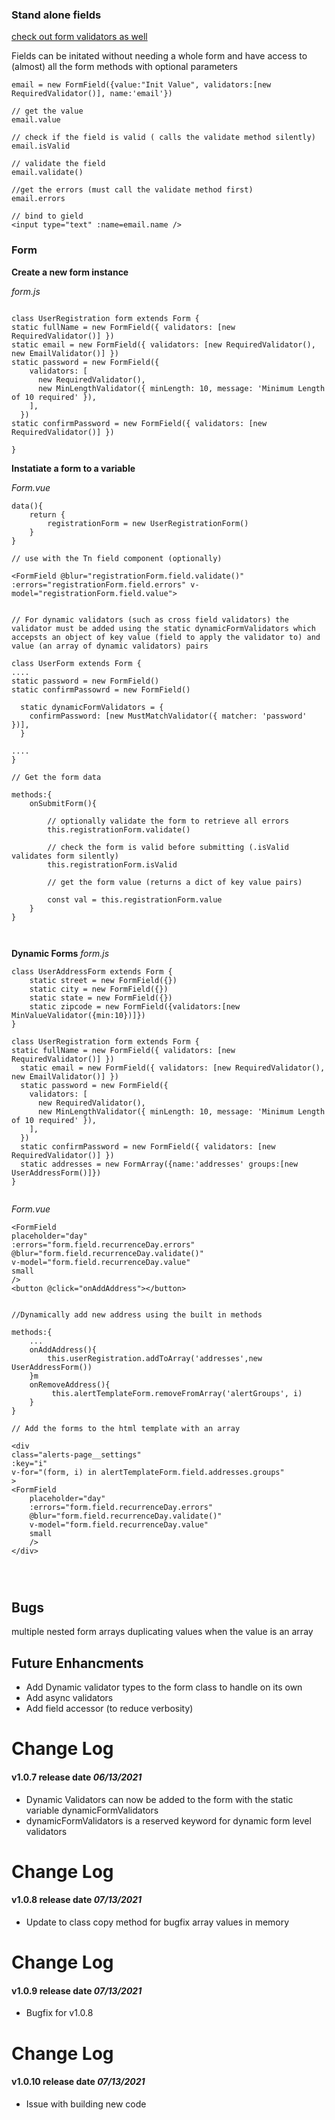 

### Stand alone fields 
[check out form validators as well]('https://bitbucket.org/thinknimble/tn-validators/src/master/)

Fields can be initated without needing a whole form and have access to (almost) all the form methods with optional parameters
```
email = new FormField({value:"Init Value", validators:[new RequiredValidator()], name:'email'})

// get the value
email.value 

// check if the field is valid ( calls the validate method silently)
email.isValid

// validate the field 
email.validate()

//get the errors (must call the validate method first)
email.errors

// bind to gield 
<input type="text" :name=email.name />

```

### Form 

**Create a new form instance**

*form.js*
```

class UserRegistration form extends Form {
static fullName = new FormField({ validators: [new RequiredValidator()] })
static email = new FormField({ validators: [new RequiredValidator(), new EmailValidator()] })
static password = new FormField({
    validators: [
      new RequiredValidator(),
      new MinLengthValidator({ minLength: 10, message: 'Minimum Length of 10 required' }),
    ],
  })
static confirmPassword = new FormField({ validators: [new RequiredValidator()] })

}

```

**Instatiate a form to a variable**

*Form.vue*
```
data(){
    return {
        registrationForm = new UserRegistrationForm()
    }
}

// use with the Tn field component (optionally)

<FormField @blur="registrationForm.field.validate()" :errors="registrationForm.field.errors" v-model="registrationForm.field.value">


// For dynamic validators (such as cross field validators) the validator must be added using the static dynamicFormValidators which accepsts an object of key value (field to apply the validator to) and value (an array of dynamic validators) pairs

class UserForm extends Form {
....
static password = new FormField()
static confirmPassowrd = new FormField()

  static dynamicFormValidators = {
    confirmPassword: [new MustMatchValidator({ matcher: 'password' })],
  }

....
}

// Get the form data 

methods:{
    onSubmitForm(){

        // optionally validate the form to retrieve all errors 
        this.registrationForm.validate()

        // check the form is valid before submitting (.isValid validates form silently)
        this.registrationForm.isValid

        // get the form value (returns a dict of key value pairs)

        const val = this.registrationForm.value 
    }
}



```

**Dynamic Forms**
*form.js*

```
class UserAddressForm extends Form {
    static street = new FormField({})
    static city = new FormField({})
    static state = new FormField({})
    static zipcode = new FormField({validators:[new MinValueValidator({min:10})]})
}

class UserRegistration form extends Form {
static fullName = new FormField({ validators: [new RequiredValidator()] })
  static email = new FormField({ validators: [new RequiredValidator(), new EmailValidator()] })
  static password = new FormField({
    validators: [
      new RequiredValidator(),
      new MinLengthValidator({ minLength: 10, message: 'Minimum Length of 10 required' }),
    ],
  })
  static confirmPassword = new FormField({ validators: [new RequiredValidator()] })
  static addresses = new FormArray({name:'addresses' groups:[new UserAddressForm()]})
}


```
*Form.vue*

```
<FormField
placeholder="day"
:errors="form.field.recurrenceDay.errors"
@blur="form.field.recurrenceDay.validate()"
v-model="form.field.recurrenceDay.value"
small
/>
<button @click="onAddAddress"></button>


//Dynamically add new address using the built in methods

methods:{
    ...
    onAddAddress(){
        this.userRegistration.addToArray('addresses',new UserAddressForm())
    }m
    onRemoveAddress(){
         this.alertTemplateForm.removeFromArray('alertGroups', i)
    }
}

// Add the forms to the html template with an array 

<div
class="alerts-page__settings"
:key="i"
v-for="(form, i) in alertTemplateForm.field.addresses.groups"
>
<FormField
    placeholder="day"
    :errors="form.field.recurrenceDay.errors"
    @blur="form.field.recurrenceDay.validate()"
    v-model="form.field.recurrenceDay.value"
    small
    />
</div>




```
## Bugs ##

multiple nested form arrays duplicating values when the value is an array 


## Future Enhancments ##

- Add Dynamic validator types to the form class to handle on its own 
- Add async validators
- Add field accessor (to reduce verbosity)


# Change Log
#### v1.0.7 release date *06/13/2021* #### 
- Dynamic Validators can now be added to the form with the static variable dynamicFormValidators
- dynamicFormValidators is a reserved keyword for dynamic form level validators

# Change Log
#### v1.0.8 release date *07/13/2021* #### 
- Update to class copy method for bugfix array values in memory 

# Change Log
#### v1.0.9 release date *07/13/2021* #### 
- Bugfix for v1.0.8 

# Change Log
#### v1.0.10 release date *07/13/2021* #### 
- Issue with building new code

